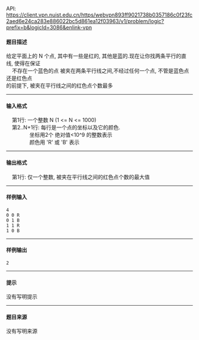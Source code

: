 API: https://client.vpn.nuist.edu.cn/https/webvpn893ff9021738b0357186c0f23fc2aed6e24ca283e886022bc5d861ea12f03963/v1/problem/logic?prefix=b&logicId=3086&enlink-vpn

#### 题目描述

给定平面上的 N 个点, 其中有一些是红的, 其他是蓝的.现在让你找两条平行的直线, 使得在保证  
    不存在一个蓝色的点 被夹在两条平行线之间,不经过任何一个点, 不管是蓝色点还是红色点  
的前提下, 被夹在平行线之间的红色点个数最多

---

#### 输入格式

    第1行: 一个整数 N (1 <= N <= 1000)  
    第2..N+1行: 每行是一个点的坐标以及它的颜色.  
                坐标用2个 绝对值<10^9 的整数表示  
                颜色用 'R' 或 'B' 表示

---

#### 输出格式

    第1行: 仅一个整数, 被夹在平行线之间的红色点个数的最大值

---

#### 样例输入
```
4
0 0 R
0 1 B
1 1 R
1 0 B
```

---

#### 样例输出
```
2
```

---

#### 提示

没有写明提示

---

#### 题目来源

没有写明来源